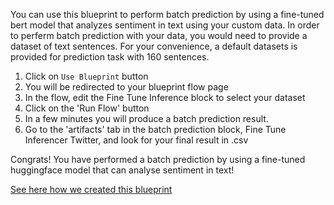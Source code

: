 You can use this blueprint to perform batch prediction by using a fine-tuned bert model that analyzes sentiment in text using your custom data.
In order to perferm batch prediction with your data, you would need to provide a dataset of text sentences.
For your convenience, a default datasets is provided for prediction task with 160 sentences. 
1. Click on `Use Blueprint` button
2. You will be redirected to your blueprint flow page
3. In the flow, edit the Fine Tune Inference block to select your dataset
4. Click on the 'Run Flow' button
5. In a few minutes you will produce a batch prediction result.
6. Go to the 'artifacts' tab in the batch prediction block, Fine Tune Inferencer Twitter, and look for your final result in .csv

Congrats! You have performed a batch prediction by using a fine-tuned huggingface model that can analyse sentiment in text!

[See here how we created this blueprint](https://github.com/cnvrg/fine-tune-bert-sentiment-analysis-blueprint)

